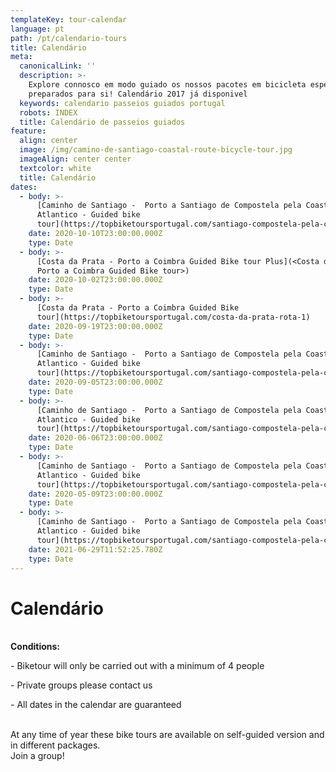 ```yaml
---
templateKey: tour-calendar
language: pt
path: /pt/calendario-tours
title: Calendário
meta:
  canonicalLink: ''
  description: >-
    Explore connosco em modo guiado os nossos pacotes em bicicleta especialmente
    preparados para si! Calendário 2017 já disponivel
  keywords: calendario passeios guiados portugal
  robots: INDEX
  title: Calendário de passeios guiados
feature:
  align: center
  image: /img/camino-de-santiago-coastal-route-bicycle-tour.jpg
  imageAlign: center center
  textcolor: white
  title: Calendário
dates:
  - body: >-
      [Caminho de Santiago -  Porto a Santiago de Compostela pela Coast do
      Atlantico - Guided bike
      tour](https://topbiketoursportugal.com/santiago-compostela-pela-costa)
    date: 2020-10-10T23:00:00.000Z
    type: Date
  - body: >-
      [Costa da Prata - Porto a Coimbra Guided Bike tour Plus](<Costa da Prata -
      Porto a Coimbra Guided Bike tour>)
    date: 2020-10-02T23:00:00.000Z
    type: Date
  - body: >-
      [Costa da Prata - Porto a Coimbra Guided Bike
      tour](https://topbiketoursportugal.com/costa-da-prata-rota-1)
    date: 2020-09-19T23:00:00.000Z
    type: Date
  - body: >-
      [Caminho de Santiago -  Porto a Santiago de Compostela pela Coast do
      Atlantico - Guided bike
      tour](https://topbiketoursportugal.com/santiago-compostela-pela-costa)
    date: 2020-09-05T23:00:00.000Z
    type: Date
  - body: >-
      [Caminho de Santiago -  Porto a Santiago de Compostela pela Coast do
      Atlantico - Guided bike
      tour](https://topbiketoursportugal.com/santiago-compostela-pela-costa)
    date: 2020-06-06T23:00:00.000Z
    type: Date
  - body: >-
      [Caminho de Santiago -  Porto a Santiago de Compostela pela Coast do
      Atlantico - Guided bike
      tour](https://topbiketoursportugal.com/santiago-compostela-pela-costa)
    date: 2020-05-09T23:00:00.000Z
    type: Date
  - body: >-
      [Caminho de Santiago -  Porto a Santiago de Compostela pela Coast do
      Atlantico - Guided bike
      tour](https://topbiketoursportugal.com/santiago-compostela-pela-costa)
    date: 2021-06-29T11:52:25.780Z
    type: Date
---
```

# Calendário

\
**Conditions:**

\- Biketour will only be carried out with a minimum of 4 people

\- Private groups please contact us

\- All dates in the calendar are guaranteed

\
At any time of year these bike tours are available on self-guided version and in different packages.
\
Join a group!

